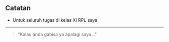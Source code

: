 
## Catatan

- Untuk seluruh tugas di kelas XI RPL saya
---

> "Kalau anda gabisa ya apalagi saya..."
